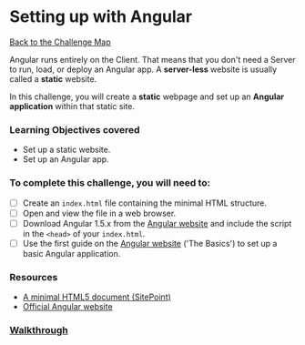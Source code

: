 # Setting up with Angular

[Back to the Challenge Map](00_challenge_map.md)

Angular runs entirely on the Client. That means that you don't need a Server to run, load, or deploy an Angular app. A **server-less** website is usually called a **static** website.

In this challenge, you will create a **static** webpage and set up an **Angular application** within that static site.

### Learning Objectives covered
- Set up a static website.
- Set up an Angular app.

### To complete this challenge, you will need to:

- [ ] Create an `index.html` file containing the minimal HTML structure.
- [ ] Open and view the file in a web browser.
- [ ] Download Angular 1.5.x from the [Angular website](https://angularjs.org/) and include the script in the `<head>` of your `index.html`.
- [ ] Use the first guide on the [Angular website](https://angularjs.org/) ('The Basics') to set up a basic Angular application.

### Resources

- [A minimal HTML5 document (SitePoint)](http://www.sitepoint.com/a-minimal-html-document-html5-edition/)
- [Official Angular website](https://angularjs.org/)

### [Walkthrough](walkthroughs/01_setting_up_with_angular.md)
